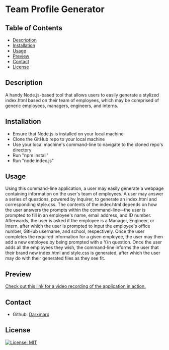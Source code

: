   # Team Profile Generator

  ## Table of Contents

  - [Description](#description)
  - [Installation](#installation)
  - [Usage](#usage)
  - [Preview](#preview)
  - [Contact](#contact)
  - [License](#license)

  ## Description

  A handy Node.js-based tool that allows users to easily generate a stylized index.html based on their team of employees, which may be comprised of generic employees, managers, engineers, and interns.
  
  ## Installation

  - Ensure that Node.js is installed on your local machine
  - Clone the GitHub repo to your local machine
  - Use your local machine's command-line to navigate to the cloned repo's directory
  - Run "npm install"
  - Run "node index.js"

  ## Usage

  Using this command-line application, a user may easily generate a webpage containing information on the user's team of employees. A user may answer a series of questions, powered by Inquirer, to generate an index.html and corresponding style.css. The contents of the index.html depends on how the user answers the prompts within the command-line--the user is prompted to fill in an employee's name, email address, and ID number. Afterwards, the user is asked if the employee is a Manager, Engineer, or Intern, after which the user is prompted to input the employee's office number, GitHub username, and school, respectively. Once the user completes the required information for a given employee, the user may then add a new employee by being prompted with a Y/n question. Once the user adds all the employees they wish, the command-line informs the user that their brand new index.html and style.css is generated, after which the user may do with their generated files as they see fit.

  ## Preview

  [Check out this link for a video recording of the application in action.](https://drive.google.com/file/d/1tUF8BB3Ytx4PQu2F9zsYOn5v8ByKX98T/view)
  
  ## Contact

  - Github: [Darxmarx](https://github.com/Darxmarx)

  ## License

  [![License: MIT](https://img.shields.io/badge/License-MIT-yellow.svg)](https://opensource.org/licenses/MIT)